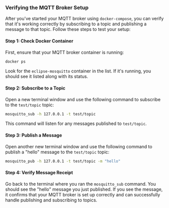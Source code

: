 
### Verifying the MQTT Broker Setup

After you've started your MQTT broker using `docker-compose`, you can verify that it's working correctly by subscribing to a topic and publishing a message to that topic. Follow these steps to test your setup:

#### Step 1: Check Docker Container

First, ensure that your MQTT broker container is running:

```bash
docker ps
```

Look for the `eclipse-mosquitto` container in the list. If it's running, you should see it listed along with its status.

#### Step 2: Subscribe to a Topic

Open a new terminal window and use the following command to subscribe to the `test/topic` topic:

```bash
mosquitto_sub -h 127.0.0.1 -t test/topic
```

This command will listen for any messages published to `test/topic`.

#### Step 3: Publish a Message

Open another new terminal window and use the following command to publish a "hello" message to the `test/topic` topic:

```bash
mosquitto_pub -h 127.0.0.1 -t test/topic -m "hello"
```

#### Step 4: Verify Message Receipt

Go back to the terminal where you ran the `mosquitto_sub` command. You should see the "hello" message you just published. If you see the message, it confirms that your MQTT broker is set up correctly and can successfully handle publishing and subscribing to topics.
